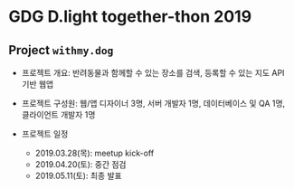# GDG D.light together-thon 2019

## Project `withmy.dog`

- 프로젝트 개요: 반려동물과 함께할 수 있는 장소를 검색, 등록할 수 있는 지도 API 기반 웹앱
- 프로젝트 구성원: 웹/앱 디자이너 3명, 서버 개발자 1명, 데이터베이스 및 QA 1명, 클라이언트 개발자 1명
- 프로젝트 일정

  - 2019.03.28(목): meetup kick-off
  - 2019.04.20(토): 중간 점검
  - 2019.05.11(토): 최종 발표
